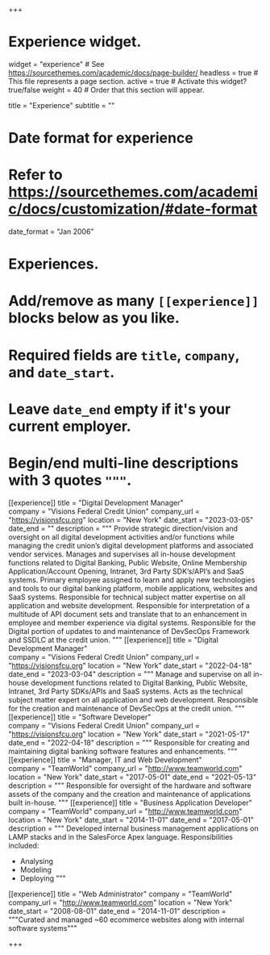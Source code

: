 +++
# Experience widget.
widget = "experience"  # See https://sourcethemes.com/academic/docs/page-builder/
headless = true  # This file represents a page section.
active = true  # Activate this widget? true/false
weight = 40  # Order that this section will appear.

title = "Experience"
subtitle = ""

# Date format for experience
#   Refer to https://sourcethemes.com/academic/docs/customization/#date-format
date_format = "Jan 2006"

# Experiences.
#   Add/remove as many `[[experience]]` blocks below as you like.
#   Required fields are `title`, `company`, and `date_start`.
#   Leave `date_end` empty if it's your current employer.
#   Begin/end multi-line descriptions with 3 quotes `"""`.
[[experience]]
  title = "Digital Development Manager"  
  company = "Visions Federal Credit Union"
  company_url = "https://visionsfcu.org"
  location = "New York"
  date_start = "2023-03-05"
  date_end = ""
  description = """
  Provide strategic direction/vision and oversight on all digital development activities and/or functions while managing the credit union’s digital development platforms and associated vendor services. Manages and supervises all in-house development functions related to Digital Banking, Public Website, Online Membership Application/Account Opening, Intranet, 3rd Party SDK’s/API’s and SaaS systems. Primary employee assigned to learn and apply new technologies and tools to our digital banking platform, mobile applications, websites and SaaS systems. Responsible for technical subject matter expertise on all application and website development. Responsible for interpretation of a multitude of API document sets and translate that to an enhancement in employee and member experience via digital systems. Responsible for the Digital portion of updates to and maintenance of DevSecOps Framework and SSDLC at the credit union.
  """
[[experience]]
  title = "Digital Development Manager"  
  company = "Visions Federal Credit Union"
  company_url = "https://visionsfcu.org"
  location = "New York"
  date_start = "2022-04-18"
  date_end = "2023-03-04"
  description = """
  Manage and supervise on all in-house development functions related to Digital Banking, Public Website, Intranet, 3rd Party SDKs/APIs and SaaS systems. Acts as the technical subject matter expert on all application and web development. Responsible for the creation and maintenance of DevSecOps at the credit union.
  """
[[experience]]
  title = "Software Developer"  
  company = "Visions Federal Credit Union"
  company_url = "https://visionsfcu.org"
  location = "New York"
  date_start = "2021-05-17"
  date_end = "2022-04-18"
  description = """
  Responsible for creating and maintaining digital banking software features and enhancements.
  """
[[experience]]
  title = "Manager, IT and Web Development"  
  company = "TeamWorld"
  company_url = "http://www.teamworld.com"
  location = "New York"
  date_start = "2017-05-01"
  date_end = "2021-05-13"
  description = """
  Responsible for oversight of the hardware and software assets of the company and the creation and maintenance of applications built in-house.
  """
[[experience]]
  title = "Business Application Developer"  
  company = "TeamWorld"
  company_url = "http://www.teamworld.com"
  location = "New York"
  date_start = "2014-11-01"
  date_end = "2017-05-01"
  description = """
  Developed internal business management applications on LAMP stacks and in the SalesForce Apex language.
  Responsibilities included:
  
  * Analysing
  * Modeling
  * Deploying
  """

[[experience]]
  title = "Web Administrator"
  company = "TeamWorld"
  company_url = "http://www.teamworld.com"
  location = "New York"
  date_start = "2008-08-01"
  date_end = "2014-11-01"
  description = """Curated and managed ~60 ecommerce websites along with internal software systems"""

+++
